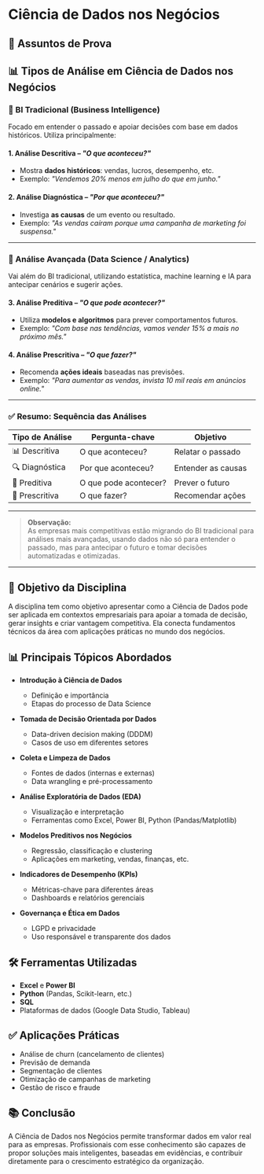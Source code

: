 # Ciência de Dados nos Negócios

## 📝 Assuntos de Prova

## 📊 Tipos de Análise em Ciência de Dados nos Negócios

### 🔹 BI Tradicional (Business Intelligence)

Focado em entender o passado e apoiar decisões com base em dados históricos. Utiliza principalmente:

#### 1. Análise Descritiva – *"O que aconteceu?"*
- Mostra **dados históricos**: vendas, lucros, desempenho, etc.
- Exemplo: *"Vendemos 20% menos em julho do que em junho."*

#### 2. Análise Diagnóstica – *"Por que aconteceu?"*
- Investiga **as causas** de um evento ou resultado.
- Exemplo: *"As vendas caíram porque uma campanha de marketing foi suspensa."*

---

### 🔹 Análise Avançada (Data Science / Analytics)

Vai além do BI tradicional, utilizando estatística, machine learning e IA para antecipar cenários e sugerir ações.

#### 3. Análise Preditiva – *"O que pode acontecer?"*
- Utiliza **modelos e algoritmos** para prever comportamentos futuros.
- Exemplo: *"Com base nas tendências, vamos vender 15% a mais no próximo mês."*

#### 4. Análise Prescritiva – *"O que fazer?"*
- Recomenda **ações ideais** baseadas nas previsões.
- Exemplo: *"Para aumentar as vendas, invista 10 mil reais em anúncios online."*

---

### ✅ Resumo: Sequência das Análises

| Tipo de Análise         | Pergunta-chave           | Objetivo                          |
|-------------------------|--------------------------|-----------------------------------|
| 📊 Descritiva           | O que aconteceu?         | Relatar o passado                 |
| 🔍 Diagnóstica          | Por que aconteceu?       | Entender as causas                |
| 🔮 Preditiva            | O que pode acontecer?    | Prever o futuro                   |
| 🧭 Prescritiva          | O que fazer?             | Recomendar ações                  |

---

> **Observação:**  
> As empresas mais competitivas estão migrando do BI tradicional para análises mais avançadas, usando dados não só para entender o passado, mas para antecipar o futuro e tomar decisões automatizadas e otimizadas.

---

## 📌 Objetivo da Disciplina

A disciplina tem como objetivo apresentar como a Ciência de Dados pode ser aplicada em contextos empresariais para apoiar a tomada de decisão, gerar insights e criar vantagem competitiva. Ela conecta fundamentos técnicos da área com aplicações práticas no mundo dos negócios.

## 📊 Principais Tópicos Abordados

- **Introdução à Ciência de Dados**
  - Definição e importância
  - Etapas do processo de Data Science

- **Tomada de Decisão Orientada por Dados**
  - Data-driven decision making (DDDM)
  - Casos de uso em diferentes setores

- **Coleta e Limpeza de Dados**
  - Fontes de dados (internas e externas)
  - Data wrangling e pré-processamento

- **Análise Exploratória de Dados (EDA)**
  - Visualização e interpretação
  - Ferramentas como Excel, Power BI, Python (Pandas/Matplotlib)

- **Modelos Preditivos nos Negócios**
  - Regressão, classificação e clustering
  - Aplicações em marketing, vendas, finanças, etc.

- **Indicadores de Desempenho (KPIs)**
  - Métricas-chave para diferentes áreas
  - Dashboards e relatórios gerenciais

- **Governança e Ética em Dados**
  - LGPD e privacidade
  - Uso responsável e transparente dos dados

## 🛠 Ferramentas Utilizadas

- **Excel** e **Power BI**
- **Python** (Pandas, Scikit-learn, etc.)
- **SQL**
- Plataformas de dados (Google Data Studio, Tableau)

## ✅ Aplicações Práticas

- Análise de churn (cancelamento de clientes)
- Previsão de demanda
- Segmentação de clientes
- Otimização de campanhas de marketing
- Gestão de risco e fraude

## 📚 Conclusão

A Ciência de Dados nos Negócios permite transformar dados em valor real para as empresas. Profissionais com esse conhecimento são capazes de propor soluções mais inteligentes, baseadas em evidências, e contribuir diretamente para o crescimento estratégico da organização.
